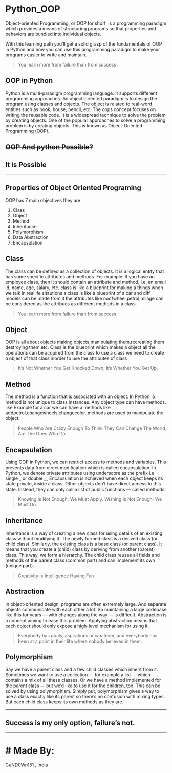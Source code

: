 
# Python_OOP
Object-oriented Programming, or OOP for short, is a programming paradigm which provides a means of structuring programs so that properties and behaviors are bundled into individual objects.

With this learning path you’ll get a solid grasp of the fundamentals of OOP in Python and how you can use this programming paradigm to make your programs easier to write and maintain.
> You learn more from failure than from success
## OOP in Python
Python is a multi-paradigm programming language. It supports different programming approaches.
An object-oriented paradigm is to design the program using classes and objects. The object is related to real-word entities such as book, house, pencil, etc. The oops concept focuses on writing the reusable code. It is a widespread technique to solve the problem by creating objects.
One of the popular approaches to solve a programming problem is by creating objects. This is known as Object-Oriented Programming (OOP).

~~OOP And python Possible?~~
----------------------------------------------
## It is Possible
----------------------------------------------------------





## Properties of Object Oriented Programing
OOP has 7 main objectives they are

1. Class
2. Object
3. Method
4. Inheritance
5. Polymorphism
6. Data Abstraction
7. Encapsulation
## Class
The class can be defined as a collection of objects. It is a logical entity that has some specific attributes and methods. For example: if you have an employee class, then it should contain an attribute and method, i.e. an email id, name, age, salary, etc.
class is like a blueprint for making a things when we talk in reallife sitautions a class is like a blueprint of a car and diff models can be made from it
the attributes like noofwheel,petrol,milage can be considered as the attribues as different methods in a class.
>  You learn more from failure than from success
##  Object
OOP is all about objects
making objects,manipulating them,recreating them destroying them etc.
Class is the blueprint which makes a object all the operations can be acquired from the class to use a class we need to create a object of that class inorder to use the attributes of class
>   It’s Not Whether You Get Knocked Down, It’s Whether You Get Up.
## Method
The method is a function that is associated with an object. In Python, a method is not unique to class instances. Any object type can have methods.
like Example for a car we can have a methods like addpetrol,changewheels,changecolor. methods are used to manipulate the object.
>   People Who Are Crazy Enough To Think They Can Change The World, Are The Ones Who Do. 
## Encapsulation
Using OOP in Python, we can restrict access to methods and variables. This prevents data from direct modification which is called encapsulation. In Python, we denote private attributes using underscore as the prefix i.e single _ or double __
Encapsulation is achieved when each object keeps its state private, inside a class. Other objects don’t have direct access to this state. Instead, they can only call a list of public functions — called methods.
>  Knowing Is Not Enough; We Must Apply. Wishing Is Not Enough; We Must Do. 
## Inheritance
Inheritance is a way of creating a new class for using details of an existing class without modifying it. The newly formed class is a derived class (or child class). Similarly, the existing class is a base class (or parent class).
It means that you create a (child) class by deriving from another (parent) class. This way, we form a hierarchy.
The child class reuses all fields and methods of the parent class (common part) and can implement its own (unique part).
>  Creativity Is Intelligence Having Fun
## Abstraction
In object-oriented design, programs are often extremely large. And separate objects communicate with each other a lot. So maintaining a large codebase like this for years — with changes along the way — is difficult.
Abstraction is a concept aiming to ease this problem.
Applying abstraction means that each object should only expose a high-level mechanism for using it.
>  Everybody has goals, aspirations or whatever, and everybody has been at a point in their life where nobody believed in them.

## Polymorphism
Say we have a parent class and a few child classes which inherit from it. Sometimes we want to use a collection — for example a list — which contains a mix of all these classes. Or we have a method implemented for the parent class — but we’d like to use it for the children, too.
This can be solved by using polymorphism.
Simply put, polymorphism gives a way to use a class exactly like its parent so there’s no confusion with mixing types. But each child class keeps its own methods as they are.

---------------------------------------
Success is my only option, failure’s not.
----------------------------------------
_____________________________________________________________________________
# # Made By:
GuND0Wn151 , India
